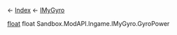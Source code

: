 ← [Index](Api-Index) ← [IMyGyro](Sandbox.ModAPI.Ingame.IMyGyro)

[float](System.Single) float Sandbox.ModAPI.Ingame.IMyGyro.GyroPower